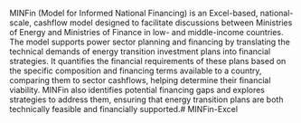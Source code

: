 MINFin (Model for Informed National Financing) is an Excel-based, national-scale, cashflow model designed to facilitate discussions between Ministries of Energy and Ministries of Finance in low- and middle-income countries. The model supports power sector planning and financing by translating the technical demands of energy transition investment plans into financial strategies. It quantifies the financial requirements of these plans based on the specific composition and financing terms available to a country, comparing them to sector cashflows, helping determine their financial viability. MINFin also identifies potential financing gaps and explores strategies to address them, ensuring that energy transition plans are both technically feasible and financially supported.# MINFin-Excel
